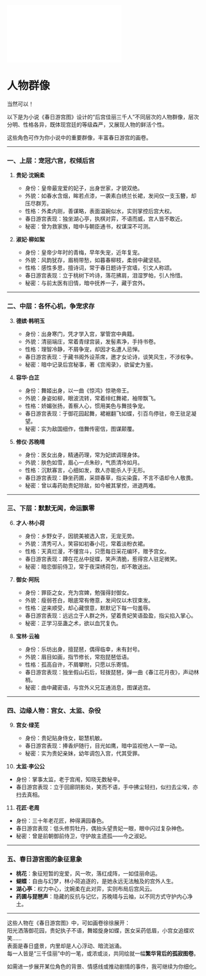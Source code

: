 
![](../0805/33.md)

# 人物群像

当然可以！

以下是为小说《春日游宫图》设计的“后宫佳丽三千人”不同层次的人物群像，层次分明、性格各异，既体现宫廷的等级森严，又展现人物的鲜活个性。

这些角色可作为你小说中的重要群像，丰富春日游宫的画卷。

---

### 一、上层：宠冠六宫，权倾后宫

1. **贵妃·沈婉柔**  
   - 身份：皇帝最宠爱的妃子，出身世家，才貌双绝。  
   - 外貌：如春水含烟，眸若点漆，一袭素白绣兰长裙，发间仅一支玉簪，却压尽群芳。  
   - 性格：外柔内刚，善谋略，表面温婉似水，实则掌控后宫大权。  
   - 春日游宫表现：独坐湖心亭，执棋对弈，不语而威，宫人皆不敢近。  
   - 秘密：曾为救家族，暗中与朝臣通书，权谋深不可测。

2. **淑妃·柳如絮**  
   - 身份：皇帝少年时的青梅，早年失宠，近年复宠。  
   - 外貌：风韵犹存，眉梢带愁，如暮春柳枝，柔弱中藏坚韧。  
   - 性格：感性多思，擅诗词，常于春日题诗于宫墙，引文人称颂。  
   - 春日游宫表现：立于桃树下吟诗，落花拂肩，泪湿罗帕，引人怜惜。  
   - 秘密：与前太医有旧情，暗中抚养一子，藏于宫外。

---

### 二、中层：各怀心机，争宠求存

3. **德嫔·韩明玉**  
   - 身份：出身寒门，凭才学入宫，掌管宫中典籍。  
   - 外貌：清丽端庄，常着青绿宫装，发髻素净，手持书卷。  
   - 性格：理智冷静，不屑争宠，却因才名遭人忌惮。  
   - 春日游宫表现：于藏书阁外设茶席，邀才女论诗，谈笑风生，不涉权争。  
   - 秘密：暗中记录后宫秘事，著《宫闱录》，欲留史为鉴。

4. **容华·白芷**  
   - 身份：舞姬出身，以一曲《惊鸿》惊艳帝王。  
   - 外貌：身姿如柳，眼波流转，常着绯红舞裙，袖带飘飞。  
   - 性格：娇媚张扬，善察人心，惯用美色与舞技争宠。  
   - 春日游宫表现：于御花园起舞，裙裾翻飞如蝶，引百鸟停驻，帝王驻足凝望。  
   - 秘密：实为敌国细作，借舞传密信，图谋颠覆。

5. **修仪·苏晚晴**  
   - 身份：医女出身，精通药理，常为妃嫔调理身体。  
   - 外貌：肤色如雪，眉心一点朱砂，气质清冷如月。  
   - 性格：沉默寡言，心细如发，救人亦能杀人于无形。  
   - 春日游宫表现：静坐药圃，采撷春草，指尖染露，不言不语却令人敬畏。  
   - 秘密：曾以毒药助贵妃除敌，如今被其掌控，进退两难。

---

### 三、下层：默默无闻，命运飘零

6. **才人·林小荷**  
   - 身份：乡野女子，因貌美被选入宫，无宠无势。  
   - 外貌：清秀可人，笑容如初春小花，常着淡粉衣裙。  
   - 性格：天真烂漫，不懂宫斗，只愿每日采花编环，赠予宫女。  
   - 春日游宫表现：蹲在花丛中捉蝶，笑声清脆，惹得宫人驻足微笑。  
   - 秘密：暗恋御前侍卫，常于夜深绣荷包，却不敢送出。

7. **御女·阿阮**  
   - 身份：罪臣之女，充为宫婢，勉强得封御女。  
   - 外貌：瘦弱苍白，眼底常有倦意，发间仅以木钗束发。  
   - 性格：逆来顺受，却心藏恨意，默默记下每一句羞辱。  
   - 春日游宫表现：远远立于人群之外，望着贵妃笑语盈盈，指尖掐入掌心。  
   - 秘密：正学习巫蛊之术，欲以血咒复仇。

8. **宝林·云袖**  
   - 身份：乐坊出身，擅琵琶，偶得临幸，未有封号。  
   - 外貌：眉目如画，指节修长，常抱琵琶低语。  
   - 性格：孤高自许，不屑攀附，只愿以乐寄情。  
   - 春日游宫表现：独坐假山石后，轻拨琵琶，弹一曲《春江花月夜》，声动林梢。  
   - 秘密：曲中藏密语，与宫外义兄互通消息，图谋逃宫。

---

### 四、边缘人物：宫女、太监、杂役

9. **宫女·绿芜**  
   - 身份：贵妃贴身侍女，聪慧机敏。  
   - 春日游宫表现：捧香炉随行，目光如鹰，暗中监视他人一举一动。  
   - 秘密：实为贵妃亲妹，幼年调包入宫，代其受罪。

10. **太监·李公公**  
   - 身份：掌事太监，老于宫闱，知晓无数秘辛。  
   - 春日游宫表现：立于回廊阴影处，笑而不语，手中拂尘轻扫，似扫去尘埃，亦扫去真相。

11. **花匠·老周**  
   - 身份：三十年老花匠，种得满园春色。  
   - 春日游宫表现：低头修剪牡丹，偶抬头望贵妃一眼，眼中闪过复杂神色。  
   - 秘密：曾是前朝御前侍卫，守护故主遗孤——今之淑妃。

---

### 五、春日游宫图的象征意象

- **桃花**：象征短暂的宠爱，风一吹，落红成阵，一如佳丽命运。  
- **蝴蝶**：自由与幻梦，林小荷追逐的，是她永远无法触及的宫外人生。  
- **湖心亭**：权力中心，沈婉柔在此对弈，实则布局后宫风云。  
- **药圃与琵琶声**：隐藏的反抗与记忆，苏晚晴与云袖，以不同方式守护内心净土。

---

这些人物在《春日游宫图》中，可如画卷徐徐展开：  
阳光洒落御花园，贵妃执子不语，舞姬旋身如蝶，医女采药低眉，小宫女追蝶欢笑……  
表面是春日盛景，内里却是人心浮动、暗流汹涌。  
每一人皆是“三千佳丽”中的一笔，或浓或淡，共同绘就一幅**繁华背后的孤寂图卷**。

如需进一步展开某位角色的背景、情感线或推动剧情的事件，我可继续为你细化。